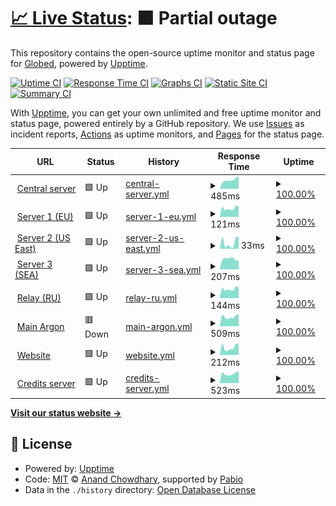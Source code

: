 # [📈 Live Status](https://status.globed.dev): <!--live status--> **🟧 Partial outage**

This repository contains the open-source uptime monitor and status page for [Globed](https://globed.dev), powered by [Upptime](https://github.com/upptime/upptime).

[![Uptime CI](https://github.com/GlobedGD/upptime/workflows/Uptime%20CI/badge.svg)](https://github.com/GlobedGD/upptime/actions?query=workflow%3A%22Uptime+CI%22)
[![Response Time CI](https://github.com/GlobedGD/upptime/workflows/Response%20Time%20CI/badge.svg)](https://github.com/GlobedGD/upptime/actions?query=workflow%3A%22Response+Time+CI%22)
[![Graphs CI](https://github.com/GlobedGD/upptime/workflows/Graphs%20CI/badge.svg)](https://github.com/GlobedGD/upptime/actions?query=workflow%3A%22Graphs+CI%22)
[![Static Site CI](https://github.com/GlobedGD/upptime/workflows/Static%20Site%20CI/badge.svg)](https://github.com/GlobedGD/upptime/actions?query=workflow%3A%22Static+Site+CI%22)
[![Summary CI](https://github.com/GlobedGD/upptime/workflows/Summary%20CI/badge.svg)](https://github.com/GlobedGD/upptime/actions?query=workflow%3A%22Summary+CI%22)

With [Upptime](https://upptime.js.org), you can get your own unlimited and free uptime monitor and status page, powered entirely by a GitHub repository. We use [Issues](https://github.com/GlobedGD/upptime/issues) as incident reports, [Actions](https://github.com/GlobedGD/upptime/actions) as uptime monitors, and [Pages](https://status.globed.dev) for the status page.

<!--start: status pages-->
<!-- This summary is generated by Upptime (https://github.com/upptime/upptime) -->
<!-- Do not edit this manually, your changes will be overwritten -->
<!-- prettier-ignore -->
| URL | Status | History | Response Time | Uptime |
| --- | ------ | ------- | ------------- | ------ |
| <img alt="" src="https://icons.duckduckgo.com/ip3/main.globed.dev.ico" height="13"> [Central server](https://main.globed.dev/servers?protocol=65535) | 🟩 Up | [central-server.yml](https://github.com/GlobedGD/upptime/commits/HEAD/history/central-server.yml) | <details><summary><img alt="Response time graph" src="./graphs/central-server/response-time-week.png" height="20"> 485ms</summary><br><a href="https://status.globed.dev/history/central-server"><img alt="Response time 460" src="https://img.shields.io/endpoint?url=https%3A%2F%2Fraw.githubusercontent.com%2FGlobedGD%2Fupptime%2FHEAD%2Fapi%2Fcentral-server%2Fresponse-time.json"></a><br><a href="https://status.globed.dev/history/central-server"><img alt="24-hour response time 687" src="https://img.shields.io/endpoint?url=https%3A%2F%2Fraw.githubusercontent.com%2FGlobedGD%2Fupptime%2FHEAD%2Fapi%2Fcentral-server%2Fresponse-time-day.json"></a><br><a href="https://status.globed.dev/history/central-server"><img alt="7-day response time 485" src="https://img.shields.io/endpoint?url=https%3A%2F%2Fraw.githubusercontent.com%2FGlobedGD%2Fupptime%2FHEAD%2Fapi%2Fcentral-server%2Fresponse-time-week.json"></a><br><a href="https://status.globed.dev/history/central-server"><img alt="30-day response time 463" src="https://img.shields.io/endpoint?url=https%3A%2F%2Fraw.githubusercontent.com%2FGlobedGD%2Fupptime%2FHEAD%2Fapi%2Fcentral-server%2Fresponse-time-month.json"></a><br><a href="https://status.globed.dev/history/central-server"><img alt="1-year response time 460" src="https://img.shields.io/endpoint?url=https%3A%2F%2Fraw.githubusercontent.com%2FGlobedGD%2Fupptime%2FHEAD%2Fapi%2Fcentral-server%2Fresponse-time-year.json"></a></details> | <details><summary><a href="https://status.globed.dev/history/central-server">100.00%</a></summary><a href="https://status.globed.dev/history/central-server"><img alt="All-time uptime 100.00%" src="https://img.shields.io/endpoint?url=https%3A%2F%2Fraw.githubusercontent.com%2FGlobedGD%2Fupptime%2FHEAD%2Fapi%2Fcentral-server%2Fuptime.json"></a><br><a href="https://status.globed.dev/history/central-server"><img alt="24-hour uptime 100.00%" src="https://img.shields.io/endpoint?url=https%3A%2F%2Fraw.githubusercontent.com%2FGlobedGD%2Fupptime%2FHEAD%2Fapi%2Fcentral-server%2Fuptime-day.json"></a><br><a href="https://status.globed.dev/history/central-server"><img alt="7-day uptime 100.00%" src="https://img.shields.io/endpoint?url=https%3A%2F%2Fraw.githubusercontent.com%2FGlobedGD%2Fupptime%2FHEAD%2Fapi%2Fcentral-server%2Fuptime-week.json"></a><br><a href="https://status.globed.dev/history/central-server"><img alt="30-day uptime 100.00%" src="https://img.shields.io/endpoint?url=https%3A%2F%2Fraw.githubusercontent.com%2FGlobedGD%2Fupptime%2FHEAD%2Fapi%2Fcentral-server%2Fuptime-month.json"></a><br><a href="https://status.globed.dev/history/central-server"><img alt="1-year uptime 100.00%" src="https://img.shields.io/endpoint?url=https%3A%2F%2Fraw.githubusercontent.com%2FGlobedGD%2Fupptime%2FHEAD%2Fapi%2Fcentral-server%2Fuptime-year.json"></a></details>
| <img alt="" src="https://icons.duckduckgo.com/ip3/null.ico" height="13"> [Server 1 (EU)](ds1.mathieuar.fr) | 🟩 Up | [server-1-eu.yml](https://github.com/GlobedGD/upptime/commits/HEAD/history/server-1-eu.yml) | <details><summary><img alt="Response time graph" src="./graphs/server-1-eu/response-time-week.png" height="20"> 121ms</summary><br><a href="https://status.globed.dev/history/server-1-eu"><img alt="Response time 119" src="https://img.shields.io/endpoint?url=https%3A%2F%2Fraw.githubusercontent.com%2FGlobedGD%2Fupptime%2FHEAD%2Fapi%2Fserver-1-eu%2Fresponse-time.json"></a><br><a href="https://status.globed.dev/history/server-1-eu"><img alt="24-hour response time 142" src="https://img.shields.io/endpoint?url=https%3A%2F%2Fraw.githubusercontent.com%2FGlobedGD%2Fupptime%2FHEAD%2Fapi%2Fserver-1-eu%2Fresponse-time-day.json"></a><br><a href="https://status.globed.dev/history/server-1-eu"><img alt="7-day response time 121" src="https://img.shields.io/endpoint?url=https%3A%2F%2Fraw.githubusercontent.com%2FGlobedGD%2Fupptime%2FHEAD%2Fapi%2Fserver-1-eu%2Fresponse-time-week.json"></a><br><a href="https://status.globed.dev/history/server-1-eu"><img alt="30-day response time 119" src="https://img.shields.io/endpoint?url=https%3A%2F%2Fraw.githubusercontent.com%2FGlobedGD%2Fupptime%2FHEAD%2Fapi%2Fserver-1-eu%2Fresponse-time-month.json"></a><br><a href="https://status.globed.dev/history/server-1-eu"><img alt="1-year response time 119" src="https://img.shields.io/endpoint?url=https%3A%2F%2Fraw.githubusercontent.com%2FGlobedGD%2Fupptime%2FHEAD%2Fapi%2Fserver-1-eu%2Fresponse-time-year.json"></a></details> | <details><summary><a href="https://status.globed.dev/history/server-1-eu">100.00%</a></summary><a href="https://status.globed.dev/history/server-1-eu"><img alt="All-time uptime 100.00%" src="https://img.shields.io/endpoint?url=https%3A%2F%2Fraw.githubusercontent.com%2FGlobedGD%2Fupptime%2FHEAD%2Fapi%2Fserver-1-eu%2Fuptime.json"></a><br><a href="https://status.globed.dev/history/server-1-eu"><img alt="24-hour uptime 100.00%" src="https://img.shields.io/endpoint?url=https%3A%2F%2Fraw.githubusercontent.com%2FGlobedGD%2Fupptime%2FHEAD%2Fapi%2Fserver-1-eu%2Fuptime-day.json"></a><br><a href="https://status.globed.dev/history/server-1-eu"><img alt="7-day uptime 100.00%" src="https://img.shields.io/endpoint?url=https%3A%2F%2Fraw.githubusercontent.com%2FGlobedGD%2Fupptime%2FHEAD%2Fapi%2Fserver-1-eu%2Fuptime-week.json"></a><br><a href="https://status.globed.dev/history/server-1-eu"><img alt="30-day uptime 100.00%" src="https://img.shields.io/endpoint?url=https%3A%2F%2Fraw.githubusercontent.com%2FGlobedGD%2Fupptime%2FHEAD%2Fapi%2Fserver-1-eu%2Fuptime-month.json"></a><br><a href="https://status.globed.dev/history/server-1-eu"><img alt="1-year uptime 100.00%" src="https://img.shields.io/endpoint?url=https%3A%2F%2Fraw.githubusercontent.com%2FGlobedGD%2Fupptime%2FHEAD%2Fapi%2Fserver-1-eu%2Fuptime-year.json"></a></details>
| <img alt="" src="https://icons.duckduckgo.com/ip3/null.ico" height="13"> [Server 2 (US East)](vps1.mathieuar.fr) | 🟩 Up | [server-2-us-east.yml](https://github.com/GlobedGD/upptime/commits/HEAD/history/server-2-us-east.yml) | <details><summary><img alt="Response time graph" src="./graphs/server-2-us-east/response-time-week.png" height="20"> 33ms</summary><br><a href="https://status.globed.dev/history/server-2-us-east"><img alt="Response time 30" src="https://img.shields.io/endpoint?url=https%3A%2F%2Fraw.githubusercontent.com%2FGlobedGD%2Fupptime%2FHEAD%2Fapi%2Fserver-2-us-east%2Fresponse-time.json"></a><br><a href="https://status.globed.dev/history/server-2-us-east"><img alt="24-hour response time 64" src="https://img.shields.io/endpoint?url=https%3A%2F%2Fraw.githubusercontent.com%2FGlobedGD%2Fupptime%2FHEAD%2Fapi%2Fserver-2-us-east%2Fresponse-time-day.json"></a><br><a href="https://status.globed.dev/history/server-2-us-east"><img alt="7-day response time 33" src="https://img.shields.io/endpoint?url=https%3A%2F%2Fraw.githubusercontent.com%2FGlobedGD%2Fupptime%2FHEAD%2Fapi%2Fserver-2-us-east%2Fresponse-time-week.json"></a><br><a href="https://status.globed.dev/history/server-2-us-east"><img alt="30-day response time 30" src="https://img.shields.io/endpoint?url=https%3A%2F%2Fraw.githubusercontent.com%2FGlobedGD%2Fupptime%2FHEAD%2Fapi%2Fserver-2-us-east%2Fresponse-time-month.json"></a><br><a href="https://status.globed.dev/history/server-2-us-east"><img alt="1-year response time 30" src="https://img.shields.io/endpoint?url=https%3A%2F%2Fraw.githubusercontent.com%2FGlobedGD%2Fupptime%2FHEAD%2Fapi%2Fserver-2-us-east%2Fresponse-time-year.json"></a></details> | <details><summary><a href="https://status.globed.dev/history/server-2-us-east">100.00%</a></summary><a href="https://status.globed.dev/history/server-2-us-east"><img alt="All-time uptime 100.00%" src="https://img.shields.io/endpoint?url=https%3A%2F%2Fraw.githubusercontent.com%2FGlobedGD%2Fupptime%2FHEAD%2Fapi%2Fserver-2-us-east%2Fuptime.json"></a><br><a href="https://status.globed.dev/history/server-2-us-east"><img alt="24-hour uptime 100.00%" src="https://img.shields.io/endpoint?url=https%3A%2F%2Fraw.githubusercontent.com%2FGlobedGD%2Fupptime%2FHEAD%2Fapi%2Fserver-2-us-east%2Fuptime-day.json"></a><br><a href="https://status.globed.dev/history/server-2-us-east"><img alt="7-day uptime 100.00%" src="https://img.shields.io/endpoint?url=https%3A%2F%2Fraw.githubusercontent.com%2FGlobedGD%2Fupptime%2FHEAD%2Fapi%2Fserver-2-us-east%2Fuptime-week.json"></a><br><a href="https://status.globed.dev/history/server-2-us-east"><img alt="30-day uptime 100.00%" src="https://img.shields.io/endpoint?url=https%3A%2F%2Fraw.githubusercontent.com%2FGlobedGD%2Fupptime%2FHEAD%2Fapi%2Fserver-2-us-east%2Fuptime-month.json"></a><br><a href="https://status.globed.dev/history/server-2-us-east"><img alt="1-year uptime 100.00%" src="https://img.shields.io/endpoint?url=https%3A%2F%2Fraw.githubusercontent.com%2FGlobedGD%2Fupptime%2FHEAD%2Fapi%2Fserver-2-us-east%2Fuptime-year.json"></a></details>
| <img alt="" src="https://icons.duckduckgo.com/ip3/null.ico" height="13"> [Server 3 (SEA)](vps2.mathieuar.fr) | 🟩 Up | [server-3-sea.yml](https://github.com/GlobedGD/upptime/commits/HEAD/history/server-3-sea.yml) | <details><summary><img alt="Response time graph" src="./graphs/server-3-sea/response-time-week.png" height="20"> 207ms</summary><br><a href="https://status.globed.dev/history/server-3-sea"><img alt="Response time 208" src="https://img.shields.io/endpoint?url=https%3A%2F%2Fraw.githubusercontent.com%2FGlobedGD%2Fupptime%2FHEAD%2Fapi%2Fserver-3-sea%2Fresponse-time.json"></a><br><a href="https://status.globed.dev/history/server-3-sea"><img alt="24-hour response time 181" src="https://img.shields.io/endpoint?url=https%3A%2F%2Fraw.githubusercontent.com%2FGlobedGD%2Fupptime%2FHEAD%2Fapi%2Fserver-3-sea%2Fresponse-time-day.json"></a><br><a href="https://status.globed.dev/history/server-3-sea"><img alt="7-day response time 207" src="https://img.shields.io/endpoint?url=https%3A%2F%2Fraw.githubusercontent.com%2FGlobedGD%2Fupptime%2FHEAD%2Fapi%2Fserver-3-sea%2Fresponse-time-week.json"></a><br><a href="https://status.globed.dev/history/server-3-sea"><img alt="30-day response time 208" src="https://img.shields.io/endpoint?url=https%3A%2F%2Fraw.githubusercontent.com%2FGlobedGD%2Fupptime%2FHEAD%2Fapi%2Fserver-3-sea%2Fresponse-time-month.json"></a><br><a href="https://status.globed.dev/history/server-3-sea"><img alt="1-year response time 208" src="https://img.shields.io/endpoint?url=https%3A%2F%2Fraw.githubusercontent.com%2FGlobedGD%2Fupptime%2FHEAD%2Fapi%2Fserver-3-sea%2Fresponse-time-year.json"></a></details> | <details><summary><a href="https://status.globed.dev/history/server-3-sea">100.00%</a></summary><a href="https://status.globed.dev/history/server-3-sea"><img alt="All-time uptime 100.00%" src="https://img.shields.io/endpoint?url=https%3A%2F%2Fraw.githubusercontent.com%2FGlobedGD%2Fupptime%2FHEAD%2Fapi%2Fserver-3-sea%2Fuptime.json"></a><br><a href="https://status.globed.dev/history/server-3-sea"><img alt="24-hour uptime 100.00%" src="https://img.shields.io/endpoint?url=https%3A%2F%2Fraw.githubusercontent.com%2FGlobedGD%2Fupptime%2FHEAD%2Fapi%2Fserver-3-sea%2Fuptime-day.json"></a><br><a href="https://status.globed.dev/history/server-3-sea"><img alt="7-day uptime 100.00%" src="https://img.shields.io/endpoint?url=https%3A%2F%2Fraw.githubusercontent.com%2FGlobedGD%2Fupptime%2FHEAD%2Fapi%2Fserver-3-sea%2Fuptime-week.json"></a><br><a href="https://status.globed.dev/history/server-3-sea"><img alt="30-day uptime 100.00%" src="https://img.shields.io/endpoint?url=https%3A%2F%2Fraw.githubusercontent.com%2FGlobedGD%2Fupptime%2FHEAD%2Fapi%2Fserver-3-sea%2Fuptime-month.json"></a><br><a href="https://status.globed.dev/history/server-3-sea"><img alt="1-year uptime 100.00%" src="https://img.shields.io/endpoint?url=https%3A%2F%2Fraw.githubusercontent.com%2FGlobedGD%2Fupptime%2FHEAD%2Fapi%2Fserver-3-sea%2Fuptime-year.json"></a></details>
| <img alt="" src="https://icons.duckduckgo.com/ip3/null.ico" height="13"> [Relay (RU)](globed-proxy.cgyt.ru) | 🟩 Up | [relay-ru.yml](https://github.com/GlobedGD/upptime/commits/HEAD/history/relay-ru.yml) | <details><summary><img alt="Response time graph" src="./graphs/relay-ru/response-time-week.png" height="20"> 144ms</summary><br><a href="https://status.globed.dev/history/relay-ru"><img alt="Response time 142" src="https://img.shields.io/endpoint?url=https%3A%2F%2Fraw.githubusercontent.com%2FGlobedGD%2Fupptime%2FHEAD%2Fapi%2Frelay-ru%2Fresponse-time.json"></a><br><a href="https://status.globed.dev/history/relay-ru"><img alt="24-hour response time 164" src="https://img.shields.io/endpoint?url=https%3A%2F%2Fraw.githubusercontent.com%2FGlobedGD%2Fupptime%2FHEAD%2Fapi%2Frelay-ru%2Fresponse-time-day.json"></a><br><a href="https://status.globed.dev/history/relay-ru"><img alt="7-day response time 144" src="https://img.shields.io/endpoint?url=https%3A%2F%2Fraw.githubusercontent.com%2FGlobedGD%2Fupptime%2FHEAD%2Fapi%2Frelay-ru%2Fresponse-time-week.json"></a><br><a href="https://status.globed.dev/history/relay-ru"><img alt="30-day response time 142" src="https://img.shields.io/endpoint?url=https%3A%2F%2Fraw.githubusercontent.com%2FGlobedGD%2Fupptime%2FHEAD%2Fapi%2Frelay-ru%2Fresponse-time-month.json"></a><br><a href="https://status.globed.dev/history/relay-ru"><img alt="1-year response time 142" src="https://img.shields.io/endpoint?url=https%3A%2F%2Fraw.githubusercontent.com%2FGlobedGD%2Fupptime%2FHEAD%2Fapi%2Frelay-ru%2Fresponse-time-year.json"></a></details> | <details><summary><a href="https://status.globed.dev/history/relay-ru">100.00%</a></summary><a href="https://status.globed.dev/history/relay-ru"><img alt="All-time uptime 100.00%" src="https://img.shields.io/endpoint?url=https%3A%2F%2Fraw.githubusercontent.com%2FGlobedGD%2Fupptime%2FHEAD%2Fapi%2Frelay-ru%2Fuptime.json"></a><br><a href="https://status.globed.dev/history/relay-ru"><img alt="24-hour uptime 100.00%" src="https://img.shields.io/endpoint?url=https%3A%2F%2Fraw.githubusercontent.com%2FGlobedGD%2Fupptime%2FHEAD%2Fapi%2Frelay-ru%2Fuptime-day.json"></a><br><a href="https://status.globed.dev/history/relay-ru"><img alt="7-day uptime 100.00%" src="https://img.shields.io/endpoint?url=https%3A%2F%2Fraw.githubusercontent.com%2FGlobedGD%2Fupptime%2FHEAD%2Fapi%2Frelay-ru%2Fuptime-week.json"></a><br><a href="https://status.globed.dev/history/relay-ru"><img alt="30-day uptime 100.00%" src="https://img.shields.io/endpoint?url=https%3A%2F%2Fraw.githubusercontent.com%2FGlobedGD%2Fupptime%2FHEAD%2Fapi%2Frelay-ru%2Fuptime-month.json"></a><br><a href="https://status.globed.dev/history/relay-ru"><img alt="1-year uptime 100.00%" src="https://img.shields.io/endpoint?url=https%3A%2F%2Fraw.githubusercontent.com%2FGlobedGD%2Fupptime%2FHEAD%2Fapi%2Frelay-ru%2Fuptime-year.json"></a></details>
| <img alt="" src="https://icons.duckduckgo.com/ip3/argon.globed.dev.ico" height="13"> [Main Argon](https://argon.globed.dev/v1/status?errorifdead=1) | 🟥 Down | [main-argon.yml](https://github.com/GlobedGD/upptime/commits/HEAD/history/main-argon.yml) | <details><summary><img alt="Response time graph" src="./graphs/main-argon/response-time-week.png" height="20"> 509ms</summary><br><a href="https://status.globed.dev/history/main-argon"><img alt="Response time 488" src="https://img.shields.io/endpoint?url=https%3A%2F%2Fraw.githubusercontent.com%2FGlobedGD%2Fupptime%2FHEAD%2Fapi%2Fmain-argon%2Fresponse-time.json"></a><br><a href="https://status.globed.dev/history/main-argon"><img alt="24-hour response time 532" src="https://img.shields.io/endpoint?url=https%3A%2F%2Fraw.githubusercontent.com%2FGlobedGD%2Fupptime%2FHEAD%2Fapi%2Fmain-argon%2Fresponse-time-day.json"></a><br><a href="https://status.globed.dev/history/main-argon"><img alt="7-day response time 509" src="https://img.shields.io/endpoint?url=https%3A%2F%2Fraw.githubusercontent.com%2FGlobedGD%2Fupptime%2FHEAD%2Fapi%2Fmain-argon%2Fresponse-time-week.json"></a><br><a href="https://status.globed.dev/history/main-argon"><img alt="30-day response time 490" src="https://img.shields.io/endpoint?url=https%3A%2F%2Fraw.githubusercontent.com%2FGlobedGD%2Fupptime%2FHEAD%2Fapi%2Fmain-argon%2Fresponse-time-month.json"></a><br><a href="https://status.globed.dev/history/main-argon"><img alt="1-year response time 488" src="https://img.shields.io/endpoint?url=https%3A%2F%2Fraw.githubusercontent.com%2FGlobedGD%2Fupptime%2FHEAD%2Fapi%2Fmain-argon%2Fresponse-time-year.json"></a></details> | <details><summary><a href="https://status.globed.dev/history/main-argon">100.00%</a></summary><a href="https://status.globed.dev/history/main-argon"><img alt="All-time uptime 100.00%" src="https://img.shields.io/endpoint?url=https%3A%2F%2Fraw.githubusercontent.com%2FGlobedGD%2Fupptime%2FHEAD%2Fapi%2Fmain-argon%2Fuptime.json"></a><br><a href="https://status.globed.dev/history/main-argon"><img alt="24-hour uptime 100.00%" src="https://img.shields.io/endpoint?url=https%3A%2F%2Fraw.githubusercontent.com%2FGlobedGD%2Fupptime%2FHEAD%2Fapi%2Fmain-argon%2Fuptime-day.json"></a><br><a href="https://status.globed.dev/history/main-argon"><img alt="7-day uptime 100.00%" src="https://img.shields.io/endpoint?url=https%3A%2F%2Fraw.githubusercontent.com%2FGlobedGD%2Fupptime%2FHEAD%2Fapi%2Fmain-argon%2Fuptime-week.json"></a><br><a href="https://status.globed.dev/history/main-argon"><img alt="30-day uptime 100.00%" src="https://img.shields.io/endpoint?url=https%3A%2F%2Fraw.githubusercontent.com%2FGlobedGD%2Fupptime%2FHEAD%2Fapi%2Fmain-argon%2Fuptime-month.json"></a><br><a href="https://status.globed.dev/history/main-argon"><img alt="1-year uptime 100.00%" src="https://img.shields.io/endpoint?url=https%3A%2F%2Fraw.githubusercontent.com%2FGlobedGD%2Fupptime%2FHEAD%2Fapi%2Fmain-argon%2Fuptime-year.json"></a></details>
| <img alt="" src="https://icons.duckduckgo.com/ip3/globed.dev.ico" height="13"> [Website](https://globed.dev) | 🟩 Up | [website.yml](https://github.com/GlobedGD/upptime/commits/HEAD/history/website.yml) | <details><summary><img alt="Response time graph" src="./graphs/website/response-time-week.png" height="20"> 212ms</summary><br><a href="https://status.globed.dev/history/website"><img alt="Response time 185" src="https://img.shields.io/endpoint?url=https%3A%2F%2Fraw.githubusercontent.com%2FGlobedGD%2Fupptime%2FHEAD%2Fapi%2Fwebsite%2Fresponse-time.json"></a><br><a href="https://status.globed.dev/history/website"><img alt="24-hour response time 319" src="https://img.shields.io/endpoint?url=https%3A%2F%2Fraw.githubusercontent.com%2FGlobedGD%2Fupptime%2FHEAD%2Fapi%2Fwebsite%2Fresponse-time-day.json"></a><br><a href="https://status.globed.dev/history/website"><img alt="7-day response time 212" src="https://img.shields.io/endpoint?url=https%3A%2F%2Fraw.githubusercontent.com%2FGlobedGD%2Fupptime%2FHEAD%2Fapi%2Fwebsite%2Fresponse-time-week.json"></a><br><a href="https://status.globed.dev/history/website"><img alt="30-day response time 181" src="https://img.shields.io/endpoint?url=https%3A%2F%2Fraw.githubusercontent.com%2FGlobedGD%2Fupptime%2FHEAD%2Fapi%2Fwebsite%2Fresponse-time-month.json"></a><br><a href="https://status.globed.dev/history/website"><img alt="1-year response time 185" src="https://img.shields.io/endpoint?url=https%3A%2F%2Fraw.githubusercontent.com%2FGlobedGD%2Fupptime%2FHEAD%2Fapi%2Fwebsite%2Fresponse-time-year.json"></a></details> | <details><summary><a href="https://status.globed.dev/history/website">100.00%</a></summary><a href="https://status.globed.dev/history/website"><img alt="All-time uptime 100.00%" src="https://img.shields.io/endpoint?url=https%3A%2F%2Fraw.githubusercontent.com%2FGlobedGD%2Fupptime%2FHEAD%2Fapi%2Fwebsite%2Fuptime.json"></a><br><a href="https://status.globed.dev/history/website"><img alt="24-hour uptime 100.00%" src="https://img.shields.io/endpoint?url=https%3A%2F%2Fraw.githubusercontent.com%2FGlobedGD%2Fupptime%2FHEAD%2Fapi%2Fwebsite%2Fuptime-day.json"></a><br><a href="https://status.globed.dev/history/website"><img alt="7-day uptime 100.00%" src="https://img.shields.io/endpoint?url=https%3A%2F%2Fraw.githubusercontent.com%2FGlobedGD%2Fupptime%2FHEAD%2Fapi%2Fwebsite%2Fuptime-week.json"></a><br><a href="https://status.globed.dev/history/website"><img alt="30-day uptime 100.00%" src="https://img.shields.io/endpoint?url=https%3A%2F%2Fraw.githubusercontent.com%2FGlobedGD%2Fupptime%2FHEAD%2Fapi%2Fwebsite%2Fuptime-month.json"></a><br><a href="https://status.globed.dev/history/website"><img alt="1-year uptime 100.00%" src="https://img.shields.io/endpoint?url=https%3A%2F%2Fraw.githubusercontent.com%2FGlobedGD%2Fupptime%2FHEAD%2Fapi%2Fwebsite%2Fuptime-year.json"></a></details>
| <img alt="" src="https://icons.duckduckgo.com/ip3/credits.globed.dev.ico" height="13"> [Credits server](https://credits.globed.dev/credits) | 🟩 Up | [credits-server.yml](https://github.com/GlobedGD/upptime/commits/HEAD/history/credits-server.yml) | <details><summary><img alt="Response time graph" src="./graphs/credits-server/response-time-week.png" height="20"> 523ms</summary><br><a href="https://status.globed.dev/history/credits-server"><img alt="Response time 482" src="https://img.shields.io/endpoint?url=https%3A%2F%2Fraw.githubusercontent.com%2FGlobedGD%2Fupptime%2FHEAD%2Fapi%2Fcredits-server%2Fresponse-time.json"></a><br><a href="https://status.globed.dev/history/credits-server"><img alt="24-hour response time 658" src="https://img.shields.io/endpoint?url=https%3A%2F%2Fraw.githubusercontent.com%2FGlobedGD%2Fupptime%2FHEAD%2Fapi%2Fcredits-server%2Fresponse-time-day.json"></a><br><a href="https://status.globed.dev/history/credits-server"><img alt="7-day response time 523" src="https://img.shields.io/endpoint?url=https%3A%2F%2Fraw.githubusercontent.com%2FGlobedGD%2Fupptime%2FHEAD%2Fapi%2Fcredits-server%2Fresponse-time-week.json"></a><br><a href="https://status.globed.dev/history/credits-server"><img alt="30-day response time 478" src="https://img.shields.io/endpoint?url=https%3A%2F%2Fraw.githubusercontent.com%2FGlobedGD%2Fupptime%2FHEAD%2Fapi%2Fcredits-server%2Fresponse-time-month.json"></a><br><a href="https://status.globed.dev/history/credits-server"><img alt="1-year response time 482" src="https://img.shields.io/endpoint?url=https%3A%2F%2Fraw.githubusercontent.com%2FGlobedGD%2Fupptime%2FHEAD%2Fapi%2Fcredits-server%2Fresponse-time-year.json"></a></details> | <details><summary><a href="https://status.globed.dev/history/credits-server">100.00%</a></summary><a href="https://status.globed.dev/history/credits-server"><img alt="All-time uptime 99.75%" src="https://img.shields.io/endpoint?url=https%3A%2F%2Fraw.githubusercontent.com%2FGlobedGD%2Fupptime%2FHEAD%2Fapi%2Fcredits-server%2Fuptime.json"></a><br><a href="https://status.globed.dev/history/credits-server"><img alt="24-hour uptime 100.00%" src="https://img.shields.io/endpoint?url=https%3A%2F%2Fraw.githubusercontent.com%2FGlobedGD%2Fupptime%2FHEAD%2Fapi%2Fcredits-server%2Fuptime-day.json"></a><br><a href="https://status.globed.dev/history/credits-server"><img alt="7-day uptime 100.00%" src="https://img.shields.io/endpoint?url=https%3A%2F%2Fraw.githubusercontent.com%2FGlobedGD%2Fupptime%2FHEAD%2Fapi%2Fcredits-server%2Fuptime-week.json"></a><br><a href="https://status.globed.dev/history/credits-server"><img alt="30-day uptime 99.72%" src="https://img.shields.io/endpoint?url=https%3A%2F%2Fraw.githubusercontent.com%2FGlobedGD%2Fupptime%2FHEAD%2Fapi%2Fcredits-server%2Fuptime-month.json"></a><br><a href="https://status.globed.dev/history/credits-server"><img alt="1-year uptime 99.75%" src="https://img.shields.io/endpoint?url=https%3A%2F%2Fraw.githubusercontent.com%2FGlobedGD%2Fupptime%2FHEAD%2Fapi%2Fcredits-server%2Fuptime-year.json"></a></details>

<!--end: status pages-->

[**Visit our status website →**](https://status.globed.dev)

## 📄 License

- Powered by: [Upptime](https://github.com/upptime/upptime)
- Code: [MIT](./LICENSE) © [Anand Chowdhary](https://anandchowdhary.com), supported by [Pabio](https://pabio.com)
- Data in the `./history` directory: [Open Database License](https://opendatacommons.org/licenses/odbl/1-0/)
